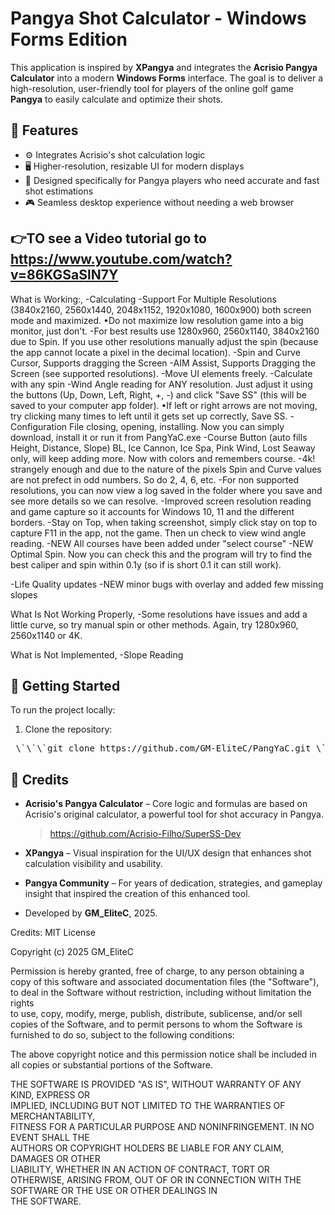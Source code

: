 # Pangya Shot Calculator - Windows Forms Edition

This application is inspired by **XPangya** and integrates the **Acrisio Pangya Calculator** into a modern **Windows Forms** interface. The goal is to deliver a high-resolution, user-friendly tool for players of the online golf game **Pangya** to easily calculate and optimize their shots.

## 🎯 Features

- ⚙️ Integrates Acrisio's shot calculation logic
- 🖥️ Higher-resolution, resizable UI for modern displays
- 📐 Designed specifically for Pangya players who need accurate and fast shot estimations
- 🎮 Seamless desktop experience without needing a web browser

##  👉TO see a Video tutorial go to https://www.youtube.com/watch?v=86KGSaSlN7Y 



What is Working:,
-Calculating
-Support For Multiple Resolutions (3840x2160, 2560x1440, 2048x1152, 1920x1080, 1600x900) both screen mode and maximized. 
           •Do not maximize low resolution game into a big monitor, just don't. 
-For best results use 1280x960, 2560x1140, 3840x2160 due to Spin. If you use other resolutions manually adjust the spin (because the app cannot locate a pixel in the decimal location). 
-Spin and Curve Cursor, Supports dragging the Screen
-AIM Assist, Supports Dragging the Screen (see supported resolutions).
-Move UI elements freely. 
-Calculate with any spin
-Wind Angle reading for ANY resolution. Just adjust it using the buttons (Up, Down, Left, Right, +, -)  and click "Save SS" (this will be saved to your computer app folder). 
              •If left or right arrows are not moving, try clicking many times to left until it gets set up correctly, Save SS. 
-Configuration File closing, opening, installing. Now you can simply download, install it or run it from PangYaC.exe
-Course Button (auto fills Height, Distance, Slope) BL, Ice Cannon, Ice Spa, Pink Wind, Lost Seaway only, will keep adding more. Now with colors and remembers course. 
-4k! strangely enough and due to the nature of the pixels Spin and Curve values are not prefect in odd numbers. So do 2, 4, 6,  etc. 
-For non supported resolutions, you can now view a log saved in the folder where you save and see more details so we can resolve. 
-Improved screen resolution reading and game capture so it accounts for Windows 10, 11 and the different borders. 
-Stay on Top, when taking screenshot, simply click stay on top to capture F11 in the app, not the game. Then un check to view wind angle reading. 
-NEW All courses have been added under "select course"
-NEW Optimal Spin. Now you can check this and the program will try to find the best caliper and spin within 0.1y (so if is short 0.1 it can still work).

-Life Quality updates 
-NEW minor bugs with overlay and added few missing slopes

What Is Not Working Properly,
-Some resolutions have issues and add a little curve, so try manual spin or other methods. Again, try 1280x960, 2560x1140 or 4K. 

What is Not Implemented,
-Slope Reading

## 🚀 Getting Started

To run the project locally:

1. Clone the repository:
<pre> \`\`\`git clone https://github.com/GM-EliteC/PangYaC.git \`\`\` </pre>

## 🙏 Credits

- **Acrisio's Pangya Calculator** – Core logic and formulas are based on Acrisio's original calculator, a powerful tool for shot accuracy in Pangya.  
  > https://github.com/Acrisio-Filho/SuperSS-Dev

- **XPangya** – Visual inspiration for the UI/UX design that enhances shot calculation visibility and usability.

- **Pangya Community** – For years of dedication, strategies, and gameplay insight that inspired the creation of this enhanced tool.

- Developed by **GM_EliteC**, 2025.





Credits: 
MIT License

Copyright (c) 2025 GM_EliteC

Permission is hereby granted, free of charge, to any person obtaining a copy
of this software and associated documentation files (the "Software"), to deal
in the Software without restriction, including without limitation the rights  
to use, copy, modify, merge, publish, distribute, sublicense, and/or sell     
copies of the Software, and to permit persons to whom the Software is         
furnished to do so, subject to the following conditions:                       

The above copyright notice and this permission notice shall be included in    
all copies or substantial portions of the Software.                           

THE SOFTWARE IS PROVIDED "AS IS", WITHOUT WARRANTY OF ANY KIND, EXPRESS OR    
IMPLIED, INCLUDING BUT NOT LIMITED TO THE WARRANTIES OF MERCHANTABILITY,      
FITNESS FOR A PARTICULAR PURPOSE AND NONINFRINGEMENT. IN NO EVENT SHALL THE   
AUTHORS OR COPYRIGHT HOLDERS BE LIABLE FOR ANY CLAIM, DAMAGES OR OTHER        
LIABILITY, WHETHER IN AN ACTION OF CONTRACT, TORT OR OTHERWISE, ARISING FROM, 
OUT OF OR IN CONNECTION WITH THE SOFTWARE OR THE USE OR OTHER DEALINGS IN     
THE SOFTWARE.
